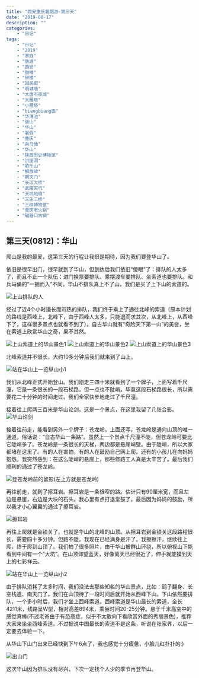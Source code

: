 ```yaml
---
title: "西安重庆暑期游-第三天"
date: "2019-08-17"
description: ""
categories:
    - "日记"
tags:
    - "日记"
    - "2019"
    - "家庭"
    - "旅游"
    - "西安"
    - "鼓楼"
    - "钟楼"
    - "回民街"
    - "明城墙"
    - "大唐不夜城"
    - "大雁塔"
    - "小雁塔"
    - "biangbiang面"
    - "华清池"
    - "骊山"
    - "华山"
    - "暑假"
    - "重庆"
    - "兵马俑"
    - "华山"
    - "陕西历史博物馆"
    - "洪崖洞"
    - "歌乐山"
    - "解放碑"
    - "朝天门"
    - "长江大桥"
    - "武隆天坑"
    - "天坑地缝"
    - "天生三桥"
    - "三峡博物馆"
    - "重庆老火锅"
    - "磁器口古镇"
---
```


## 第三天(0812)：华山

爬山是我的最爱，这第三天的行程让我很是期待，因为我们要登华山了。

依旧是很早出门，很早就到了华山，但到达后我们依旧“傻眼”了：排队的人太多了，而且不止一个队伍：进门换票要排队、乘摆渡车要排队、坐索道也要排队。和兵马俑的“一拥而入”不同，华山不排队真上不了山，我们是买了上下山的索道的。

![上山排队的人](http://image.tonybai.com/img/201908/diary_20190812_1.jpg)

经过了近4个小时漫长而闷热的排队，我们终于乘上了通往北峰的索道（原本计划的路线是西峰上，北峰下，由于西峰人太多，只能退而求其次，从北峰上，从西峰下了，这样很多景点也就看不到了）。自古华山就有“奇险天下第一山”的美誉，坐在索道上欣赏华山之奇，果不其然。


![上山索道上的华山景色1](http://image.tonybai.com/img/201908/diary_20190812_2.jpg)
![上山索道上的华山景色2](http://image.tonybai.com/img/201908/diary_20190812_3.jpg)
![上山索道上的华山景色3](http://image.tonybai.com/img/201908/diary_20190812_4.jpg)

北峰索道并不很长，大约10多分钟后我们就来到了山上。

![站在华山上一览纵山小1](http://image.tonybai.com/img/201908/diary_20190812_5.jpg)

我们从北峰正式开始登山。我们刚走三四十米就看到了一个牌子，上面写着千尺潼，它是一条很长的一段石梯路。但一点也不陡峭。毕竟这段石梯路很长，所以需要花二十分钟的时间走过。我们全家快步地走过了千尺潼。

接着往上爬两三百米是华山论剑。这是一个景点，在这里我留了几张合影。
![华山论剑](http://image.tonybai.com/img/201908/diary_20190812_6.jpg)

接着往前走，能看到另外一个牌子：苍龙岭。上面还写，苍龙岭是通向山顶的唯一通道。俗话说：“自古华山一条路”。虽然上一个景点千尺潼不陡，但苍龙岭可要比它陡峭多了。苍龙岭是一条很长的天梯，两边都是悬崖峭壁。由于陡峭，所以大家都堵在这里了。有的人在害怕，有的人在鼓励自己网上爬。还有的小孩儿在向妈妈抱怨。我突然感到：在这么陡峭的悬崖上，那些修路工人真是太辛苦了。最后我们顺利的通过了苍龙岭。

![登苍龙岭前的留影(左上方就是苍龙岭)](http://image.tonybai.com/img/201908/diary_20190812_7.jpg)

再往前走，就到了擦耳岩。擦耳岩是一条很窄的路。估计只有90厘米宽，而且左边是悬崖，右边是大块的石头。我心里有点打退堂鼓了。最后因为妈妈的鼓励，所以我才小心翼翼的通过了擦耳岩。

![擦耳岩](http://image.tonybai.com/img/201908/diary_20190812_8.jpg)

再往上爬就是金锁关了。也就是华山的北峰的山顶。从擦耳岩到金锁关这段路程很长，需要四十多分钟。但路不陡。我现在已经满身是汗了。我擦擦汗，继续往上爬，终于爬到山顶了。我们拍了很多照片，由于华山被群山环绕，所以俯视山下能看到中间有一个“大坑”。在山顶仰望蓝天，好像离天已经很近了，伸手就能摸到天上的七彩祥云。

![站在华山上一览纵山小2](http://image.tonybai.com/img/201908/diary_20190812_10.jpg)

由于排队消耗了太多时间，我们没法去那些知名的华山景点，比如：鹞子翻身、长空栈道、南天门了。我们在山顶待了一段时间后就开始从西峰下山。下山依然要排队，一个多小时后，我们才坐上西峰索道。西峰索道是华山最长的索道，全长4211米，线路呈W型，相对高差894米，乘坐时间20-25分钟。悬于千米高空中的感觉真棒(不过老爸由于有恐高症，似乎不太敢向下看欣赏外面的秀丽景色)，推荐大家来坐坐西峰索道。不过据说中国最长的索道不是这条，听说在张家界，以后一定要去体验一下。

从华山下山门出来已经快到下午6点了，我也感觉十分疲惫，小脸儿红扑扑的:)

![出山门](http://image.tonybai.com/img/201908/diary_20190812_9.jpg)

这次华山因为排队没有尽兴，下次一定找个人少的季节再登华山。



